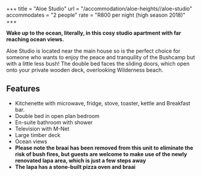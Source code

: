 +++
title = "Aloe Studio"
url = "/accommodation/aloe-heights//aloe-studio"
accommodates = "2 people"
rate = "R800 per night (high season 2018)"
+++

**Wake up to the ocean, literally, in this cosy studio apartment with far reaching ocean views.**

Aloe Studio is located near the main house so is the perfect choice for someone who wants to enjoy the peace and tranquility of the Bushcamp but with a little less bush! The double bed faces the sliding doors, which open onto your private wooden deck, overlooking Wilderness beach.

## Features

*   Kitchenette with microwave, fridge, stove, toaster, kettle and Breakfast bar.
*   Double bed in open plan bedroom
*   En-suite bathroom with shower
*   Television with M-Net
*   Large timber deck
*   Ocean views
*   **Please note the braai has been removed from this unit to eliminate the risk of bush fires, but guests are welcome to make use of the newly renovated lapa area, which is just a few steps away**
*   **The lapa has a stone-built pizza oven and braai**
